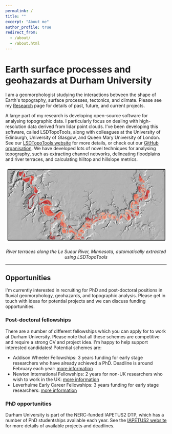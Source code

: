 ```yaml
---
permalink: /
title: ""
excerpt: "About me"
author_profile: true
redirect_from:
  - /about/
  - /about.html
---
```


# Earth surface processes and geohazards at Durham University

I am a geomorphologist studying the interactions between the shape of Earth's topography, surface processes, tectonics, and climate.  Please see my [Research](/research/index.html) page for details of past, future, and current projects.

A large part of my research is developing open-source software for analysing topographic data. I particularly focus on dealing with high-resolution data derived from lidar point clouds.  I’ve been developing this software, called LSDTopoTools, along with colleagues at the University of Edinburgh,  University of Glasgow, and Queen Mary University of London. See our [LSDTopoTools website](lsdtopotools.github.io) for more details, or check out our [GitHub organisation](https://github.com/LSDtopotools). We have developed lots of novel techniques for analysing topography, such as extracting channel networks, delineating floodplains and river terraces, and calculating hilltop and hillslope metrics.

<img src="/images/le_sueur_terraces.png" alt="le sueur" width="1000"/>

<p align ="center">
<i>River terraces along the Le Sueur River, Minnesota, automatically extracted using LSDTopoTools</i>
</p>

---
## Opportunities

I'm currently interested in recruiting for PhD and post-doctoral positions in fluvial geomorphology, geohazards, and topographic analysis. Please get in touch with ideas for potential projects and we can discuss funding opportunities.

### Post-doctoral fellowships

There are a number of different fellowships which you can apply for to work at Durham University. Please note that all these schemes are competitive and require a strong CV and project idea. I'm happy to help support interested candidates! Potential schemes are:

* Addison Wheeler Fellowships: 3 years funding for early stage researchers who have already achieved a PhD. Deadline is around February each year: [more information](https://www.dur.ac.uk/ias/addisonwheelerfellowships/)
* Newton International Fellowships: 2 years for non-UK researchers who wish to work in the UK: [more information](https://royalsociety.org/grants-schemes-awards/grants/newton-international/)
* Leverhulme Early Career Fellowships: 3 years funding for early stage researchers: [more information](https://www.leverhulme.ac.uk/early-career-fellowships)

### PhD opportunities

Durham University is part of the NERC-funded IAPETUS2 DTP, which has a number of PhD studentships available each year. See the [IAPETUS2 website](http://www.iapetus.ac.uk) for more details of available projects and deadlines.
